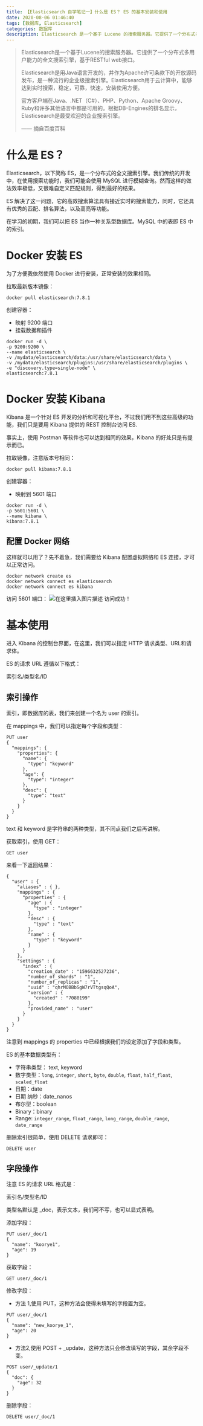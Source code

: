 ```yaml
---
title: 【Elasticsearch 自学笔记一】什么是 ES？ ES 的基本安装和使用
date: 2020-08-06 01:46:40
tags: [数据库, Elasticsearch]
categories: 数据库
description: Elasticsearch 是一个基于 Lucene 的搜索服务器。它提供了一个分布式多用户能力的全文搜索引擎，基于 RESTful web 接口。Elasticsearch 是用 Java 语言开发的，并作为 Apache 许可条款下的开放源码发布，是一种流行的企业级搜索引擎。Elasticsearch 用于云计算中，能够达到实时搜索，稳定，可靠，快速，安装使用方便。
---
```


> Elasticsearch是一个基于Lucene的搜索服务器。它提供了一个分布式多用户能力的全文搜索引擎，基于RESTful web接口。
>
> Elasticsearch是用Java语言开发的，并作为Apache许可条款下的开放源码发布，是一种流行的企业级搜索引擎。Elasticsearch用于云计算中，能够达到实时搜索，稳定，可靠，快速，安装使用方便。
>
> 官方客户端在Java、.NET（C#）、PHP、Python、Apache Groovy、Ruby和许多其他语言中都是可用的。根据DB-Engines的排名显示，Elasticsearch是最受欢迎的企业搜索引擎。
>
> ——  摘自百度百科

# 什么是 ES？

Elasticsearch，以下简称 ES，是一个分布式的全文搜索引擎。我们传统的开发中，在使用搜索功能时，我们可能会使用 MySQL 进行模糊查询。然而这样的做法效率极低，又很难自定义匹配规则，得到最好的结果。

ES 解决了这一问题，它的高效搜索算法具有接近实时的搜索能力，同时，它还具有优秀的匹配、排名算法，以及高亮等功能。

在学习的初期，我们可以把 ES 当作一种关系型数据库。MySQL 中的表即 ES 中的索引。

# Docker 安装 ES

为了方便我依然使用 Docker 进行安装，正常安装的效果相同。

拉取最新版本镜像：

```shell
docker pull elasticsearch:7.8.1
```

创建容器：

- 映射 9200 端口
- 挂载数据和插件

```shell
docker run -d \
-p 9200:9200 \
--name elasticsearch \
-v /mydata/elasticsearch/data:/usr/share/elasticsearch/data \
-v /mydata/elasticsearch/plugins:/usr/share/elasticsearch/plugins \
-e "discovery.type=single-node" \
elasticsearch:7.8.1
```

# Docker 安装 Kibana

Kibana 是一个针对 ES 开发的分析和可视化平台，不过我们用不到这些高级的功能，我们只是要用 Kibana 提供的 REST 控制台访问 ES.

事实上，使用 Postman 等软件也可以达到相同的效果，Kibana 的好处只是有提示而已。

拉取镜像，注意版本号相同：

```shell
docker pull kibana:7.8.1
```

创建容器：

- 映射到 5601 端口

```shell
docker run -d \
-p 5601:5601 \
--name kibana \
kibana:7.8.1
```

## 配置 Docker 网络

这样就可以用了？先不着急，我们需要给 Kibana 配置虚拟网络和 ES 连接，才可以正常访问。

```shell
docker network create es
docker network connect es elasticsearch
docker network connect es kibana
```

访问 5601 端口：
![在这里插入图片描述](https://i-blog.csdnimg.cn/blog_migrate/f2377aa40a6e0aa5b4a5a63637ac1f12.png)
访问成功！

# 基本使用

进入 Kibana 的控制台界面，在这里，我们可以指定 HTTP 请求类型、URL和请求体。

ES 的请求 URL 遵循以下格式：

索引名/类型名/ID

## 索引操作

索引，即数据库的表，我们来创建一个名为 user 的索引。

在 mappings 中，我们可以指定每个字段和类型：

```shell
PUT user
{
  "mappings": {
    "properties": {
      "name": {
        "type": "keyword"
      },
      "age": {
        "type": "integer"
      },
      "desc": {
        "type": "text"
      }
    }
  }
}
```

text 和 keyword 是字符串的两种类型，其不同点我们之后再讲解。

获取索引，使用 GET：

```shell
GET user
```

来看一下返回结果：

```shell
{
  "user" : {
    "aliases" : { },
    "mappings" : {
      "properties" : {
        "age" : {
          "type" : "integer"
        },
        "desc" : {
          "type" : "text"
        },
        "name" : {
          "type" : "keyword"
        }
      }
    },
    "settings" : {
      "index" : {
        "creation_date" : "1596632527236",
        "number_of_shards" : "1",
        "number_of_replicas" : "1",
        "uuid" : "qhrMOBBbSgW7rVTtgsqQoA",
        "version" : {
          "created" : "7080199"
        },
        "provided_name" : "user"
      }
    }
  }
}

```

注意到 mappings 的 properties 中已经根据我们的设定添加了字段和类型。

ES 的基本数据类型有：

- 字符串类型： text, keyword
- 数字类型：`long`, `integer`, `short`, `byte`, `double`, `float`, `half_float`, `scaled_float`
- 日期：date
- 日期 纳秒：date_nanos
- 布尔型：boolean
- Binary：binary
- Range: `integer_range`, `float_range`, `long_range`, `double_range`, `date_range`

删除索引很简单，使用 DELETE 请求即可：

```shell
DELETE user
```

## 字段操作

注意 ES 的请求 URL 格式是：

索引名/类型名/ID

类型名默认是 _doc，表示文本，我们可不写，也可以显式表明。

添加字段：

```shell
PUT user/_doc/1
{
  "name": "koorye1",
  "age": 19
}
```

获取字段：

```shell
GET user/_doc/1
```

修改字段：

- 方法 1,使用 PUT，这种方法会使得未填写的字段置为空。

```shell
PUT user/_doc/1
{
  "name": "new_koorye_1",
  "age": 20
}
```

- 方法2,使用 POST + _update，这种方法只会修改填写的字段，其余字段不变。

```shell
POST user/_update/1
{
  "doc": {
    "age": 32
  }
}
```

删除字段：

```shell
DELETE user/_doc/1
```
